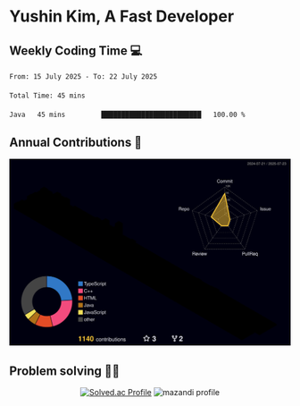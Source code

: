 # Yushin Kim, A Fast Developer

## Weekly Coding Time 💻

<!--START_SECTION:waka-->

```txt
From: 15 July 2025 - To: 22 July 2025

Total Time: 45 mins

Java   45 mins         █████████████████████████   100.00 %
```

<!--END_SECTION:waka-->

## Annual Contributions 🏃

![](./profile-3d-contrib/profile-night-rainbow.svg)

## Problem solving 👨‍💻

<div align="center">

[![Solved.ac Profile](http://mazassumnida.wtf/api/v2/generate_badge?boj=kys010306)](https://solved.ac/kys010306)
![mazandi profile](http://mazandi.herokuapp.com/api?handle=kys010306&theme=dark)

</div>

